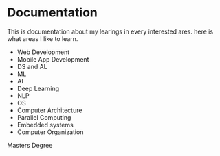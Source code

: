 # Documentation

This is documentation about my learings in every interested ares. here is what areas I like to learn.

* Web Development
* Mobile App Development
* DS and AL
* ML
* AI
* Deep Learning
* NLP
* OS
* Computer Architecture
* Parallel Computing
* Embedded systems
* Computer Organization

Masters Degree

